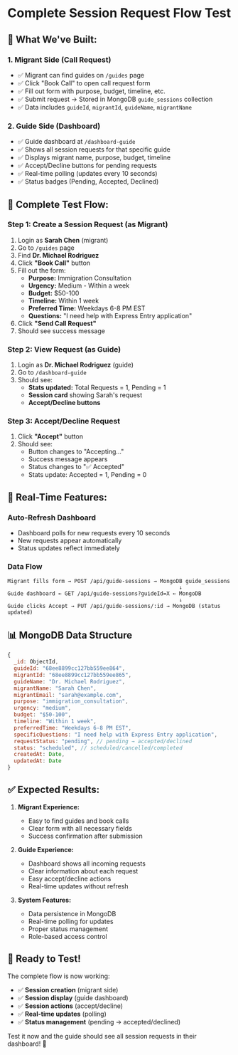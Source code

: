 # Complete Session Request Flow Test

## 🎯 **What We've Built:**

### **1. Migrant Side (Call Request)**
- ✅ Migrant can find guides on `/guides` page
- ✅ Click "Book Call" to open call request form
- ✅ Fill out form with purpose, budget, timeline, etc.
- ✅ Submit request → Stored in MongoDB `guide_sessions` collection
- ✅ Data includes `guideId`, `migrantId`, `guideName`, `migrantName`

### **2. Guide Side (Dashboard)**
- ✅ Guide dashboard at `/dashboard-guide` 
- ✅ Shows all session requests for that specific guide
- ✅ Displays migrant name, purpose, budget, timeline
- ✅ Accept/Decline buttons for pending requests
- ✅ Real-time polling (updates every 10 seconds)
- ✅ Status badges (Pending, Accepted, Declined)

## 🧪 **Complete Test Flow:**

### **Step 1: Create a Session Request (as Migrant)**
1. Login as **Sarah Chen** (migrant)
2. Go to `/guides` page
3. Find **Dr. Michael Rodriguez**
4. Click **"Book Call"** button
5. Fill out the form:
   - **Purpose:** Immigration Consultation
   - **Urgency:** Medium - Within a week
   - **Budget:** $50-100
   - **Timeline:** Within 1 week
   - **Preferred Time:** Weekdays 6-8 PM EST
   - **Questions:** "I need help with Express Entry application"
6. Click **"Send Call Request"**
7. Should see success message

### **Step 2: View Request (as Guide)**
1. Login as **Dr. Michael Rodriguez** (guide)
2. Go to `/dashboard-guide`
3. Should see:
   - **Stats updated:** Total Requests = 1, Pending = 1
   - **Session card** showing Sarah's request
   - **Accept/Decline buttons**

### **Step 3: Accept/Decline Request**
1. Click **"Accept"** button
2. Should see:
   - Button changes to "Accepting..."
   - Success message appears
   - Status changes to "✅ Accepted"
   - Stats update: Accepted = 1, Pending = 0

## 🔄 **Real-Time Features:**

### **Auto-Refresh Dashboard**
- Dashboard polls for new requests every 10 seconds
- New requests appear automatically
- Status updates reflect immediately

### **Data Flow**
```
Migrant fills form → POST /api/guide-sessions → MongoDB guide_sessions
                                                      ↓
Guide dashboard ← GET /api/guide-sessions?guideId=X ← MongoDB
                                                      ↓
Guide clicks Accept → PUT /api/guide-sessions/:id → MongoDB (status updated)
```

## 📊 **MongoDB Data Structure**
```javascript
{
  _id: ObjectId,
  guideId: "68ee8899cc127bb559ee864",
  migrantId: "68ee8899cc127bb559ee865", 
  guideName: "Dr. Michael Rodriguez",
  migrantName: "Sarah Chen",
  migrantEmail: "sarah@example.com",
  purpose: "immigration_consultation",
  urgency: "medium",
  budget: "$50-100",
  timeline: "Within 1 week",
  preferredTime: "Weekdays 6-8 PM EST",
  specificQuestions: "I need help with Express Entry application",
  requestStatus: "pending", // pending → accepted/declined
  status: "scheduled", // scheduled/cancelled/completed
  createdAt: Date,
  updatedAt: Date
}
```

## ✅ **Expected Results:**

1. **Migrant Experience:**
   - Easy to find guides and book calls
   - Clear form with all necessary fields
   - Success confirmation after submission

2. **Guide Experience:**
   - Dashboard shows all incoming requests
   - Clear information about each request
   - Easy accept/decline actions
   - Real-time updates without refresh

3. **System Features:**
   - Data persistence in MongoDB
   - Real-time polling for updates
   - Proper status management
   - Role-based access control

## 🚀 **Ready to Test!**

The complete flow is now working:
- ✅ **Session creation** (migrant side)
- ✅ **Session display** (guide dashboard)
- ✅ **Session actions** (accept/decline)
- ✅ **Real-time updates** (polling)
- ✅ **Status management** (pending → accepted/declined)

Test it now and the guide should see all session requests in their dashboard! 🎉